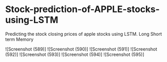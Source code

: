 # Stock-prediction-of-APPLE-stocks-using-LSTM
Predicting the stock closing prices of apple stocks using LSTM. Long Short term Memory

![Screenshot (589)]
![Screenshot (590)]
![Screenshot (591)]
![Screenshot (592)]
![Screenshot (593)]
![Screenshot (594)]
![Screenshot (595)]


